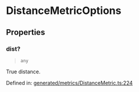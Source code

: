 # DistanceMetricOptions

## Properties

### dist?

> `any`

True distance.

Defined in:  [generated/metrics/DistanceMetric.ts:224](https://github.com/transitive-bullshit/scikit-learn-ts/blob/92ab806/packages/sklearn/src/generated/metrics/DistanceMetric.ts#L224)

